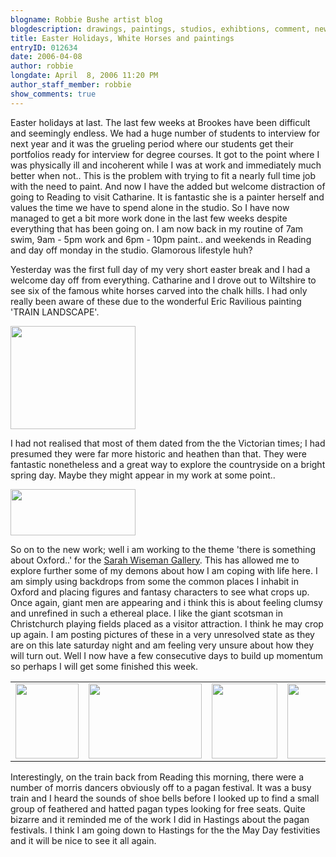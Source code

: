 ```yaml
---
blogname: Robbie Bushe artist blog
blogdescription: drawings, paintings, studios, exhibtions, comment, news as they happen to Robbie Bushe
title: Easter Holidays, White Horses and paintings
entryID: 012634
date: 2006-04-08
author: robbie
longdate: April  8, 2006 11:20 PM
author_staff_member: robbie
show_comments: true
---
```


<p>Easter holidays at last. The last few weeks at Brookes have been difficult and seemingly endless. We had a huge number of students to interview for next year and it was the grueling period where our students get their portfolios ready for interview for degree courses. It got to the point where I was physically ill and incoherent while I was at work and immediately much better when not.. This is the problem with trying to fit a nearly full time job with the need to paint. And now I have the added but welcome distraction of going to Reading to visit Catharine. It is fantastic she is a painter herself and values the time we have to spend alone in the studio. So I have now managed to get a bit more work done in the last few weeks despite everything that has been going on. I am now back in my routine of 7am swim, 9am - 5pm work and 6pm - 10pm paint.. and weekends in Reading and day off monday in the studio. Glamorous lifestyle huh?</p>

<p>Yesterday was the first full day of my very short easter break and I had a welcome day off from everything. Catharine and I drove out to Wiltshire to see six of the famous white horses carved into the chalk hills. I had only really been aware of these due to the wonderful Eric Ravilious painting 'TRAIN <span class="caps">LANDSCAPE'. </span></p>

<p><a href="http://mtengine.pumpernickle.net/mt_pages/robbiebushe/previously/ravilious1.html" onclick="window.open('http://mtengine.pumpernickle.net/mt_pages/robbiebushe/previously/ravilious1.html','popup','width=583,height=483,scrollbars=no,resizable=no,toolbar=no,directories=no,location=no,menubar=no,status=no,left=0,top=0'); return false"><img src="http://mtengine.pumpernickle.net/mt_pages/robbiebushe/previously/ravilious-thumb.jpg" width="200" height="165" alt="" /></a></p>

<p>I had not realised that most of them dated from the the Victorian times; I had presumed they were far more historic and heathen than that. They were fantastic nonetheless and a great way to explore the countryside on a bright spring day. Maybe they might appear in my work at some point..</p>

<p><a href="http://mtengine.pumpernickle.net/mt_pages/robbiebushe/previously/studio8thapril06.html" onclick="window.open('http://mtengine.pumpernickle.net/mt_pages/robbiebushe/previously/studio8thapril06.html','popup','width=500,height=185,scrollbars=no,resizable=no,toolbar=no,directories=no,location=no,menubar=no,status=no,left=0,top=0'); return false"><img src="http://mtengine.pumpernickle.net/mt_pages/robbiebushe/previously/studio8thapril06-thumb.jpg" width="200" height="74" alt="" /></a></p>

<p>So on to the new work; well i am working to the theme 'there is something about Oxford..'  for the <a href="http://www.wisegal.com/menus/main.asp">Sarah Wiseman Gallery</a>. This has allowed me to explore further some of my demons about how I am coping with life here. I am simply using backdrops from some the common places I inhabit in Oxford and placing figures and fantasy characters to see what crops up. Once again, giant men are appearing and i think this is about feeling clumsy and unrefined in such a ethereal place. I like the giant scotsman in Christchurch playing fields placed as a visitor attraction. I think he may crop up again. I am posting pictures of these in a very unresolved state as they are on this late saturday night and am feeling very unsure about how they will turn out. Well I now have a few consecutive days to build up momentum so perhaps I will get some finished this week. </p>

<table><tr><td><a href="http://mtengine.pumpernickle.net/mt_pages/robbiebushe/previously/christchurchscotsman1.html" onclick="window.open('http://mtengine.pumpernickle.net/mt_pages/robbiebushe/previously/christchurchscotsman1.html','popup','width=422,height=499,scrollbars=no,resizable=no,toolbar=no,directories=no,location=no,menubar=no,status=no,left=0,top=0'); return false"><img src="http://mtengine.pumpernickle.net/mt_pages/robbiebushe/previously/christchurchscotsman1-thumb.jpg" width="101" height="120" alt="" /></a></td><td><a href="http://mtengine.pumpernickle.net/mt_pages/robbiebushe/previously/huggersbotanics.html" onclick="window.open('http://mtengine.pumpernickle.net/mt_pages/robbiebushe/previously/huggersbotanics.html','popup','width=500,height=330,scrollbars=no,resizable=no,toolbar=no,directories=no,location=no,menubar=no,status=no,left=0,top=0'); return false"><img src="http://mtengine.pumpernickle.net/mt_pages/robbiebushe/previously/huggersbotanics-thumb.jpg" width="181" height="120" alt="" /></a></td><td><a href="http://mtengine.pumpernickle.net/mt_pages/robbiebushe/previously/iffleyroadgiant01.html" onclick="window.open('http://mtengine.pumpernickle.net/mt_pages/robbiebushe/previously/iffleyroadgiant01.html','popup','width=422,height=480,scrollbars=no,resizable=no,toolbar=no,directories=no,location=no,menubar=no,status=no,left=0,top=0'); return false"><img src="http://mtengine.pumpernickle.net/mt_pages/robbiebushe/previously/iffleyroadgiant01-thumb.jpg" width="105" height="120" alt="" /></a></td><td><a href="http://mtengine.pumpernickle.net/mt_pages/robbiebushe/previously/pidgeonmagnet01.html" onclick="window.open('http://mtengine.pumpernickle.net/mt_pages/robbiebushe/previously/pidgeonmagnet01.html','popup','width=499,height=362,scrollbars=no,resizable=no,toolbar=no,directories=no,location=no,menubar=no,status=no,left=0,top=0'); return false"><img src="http://mtengine.pumpernickle.net/mt_pages/robbiebushe/previously/pidgeonmagnet01-thumb.jpg" width="165" height="120" alt="" /></a></td></tr></table>

<p>Interestingly, on the train back from Reading this morning, there were a number of morris dancers obviously off to a pagan festival. It was a busy train and I heard the sounds of shoe bells before I looked up to find a small group of feathered and hatted pagan types looking for free seats. Quite bizarre and it reminded me of the work I did in Hastings about the pagan festivals. I think I am going down to Hastings for the the May Day festivities and it will be nice to see it all again.</p>


